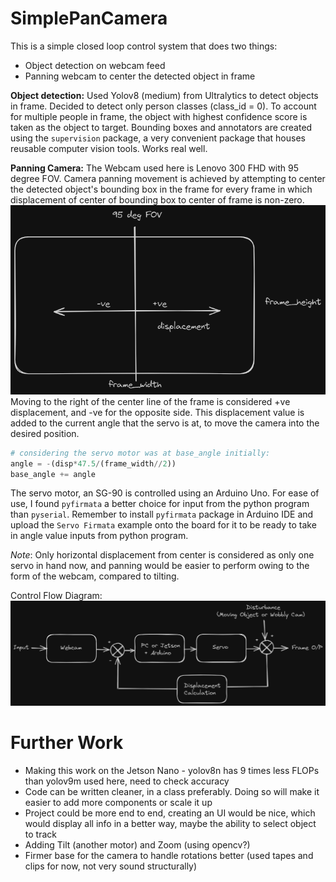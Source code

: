 # SimplePanCamera
This is a simple closed loop control system that does two things:
- Object detection on webcam feed
- Panning webcam to center the detected object in frame

<b>Object detection:</b>
Used Yolov8 (medium) from Ultralytics to detect objects in frame. Decided to detect only person classes (class_id = 0). To account for multiple people in frame, the object with highest confidence score is taken as the object to target. Bounding boxes and annotators are created using the `supervision` package, a very convenient package that houses reusable computer vision tools. Works real well.

<b>Panning Camera:</b>
The Webcam used here is Lenovo 300 FHD with 95 degree FOV. Camera panning movement is achieved by attempting to center the detected object's bounding box in the frame for every frame in which displacement of center of bounding box to center of frame is non-zero.
![Frame](https://github.com/vishalndeka/SimplePanCamera/blob/ad9b49f3fbed0cbf720d0618e3cacd0e226567d2/images/panCamera_frame.excalidraw.png)
Moving to the right of the center line of the frame is considered +ve displacement, and -ve for the opposite side. This displacement value is added to the current angle that the servo is at, to move the camera into the desired position.
```Python
# considering the servo motor was at base_angle initially:
angle = -(disp*47.5/(frame_width//2))
base_angle += angle
```
The servo motor, an SG-90 is controlled using an Arduino Uno. For ease of use, I found `pyfirmata` a better choice for input from the python program than `pyserial`. Remember to install `pyfirmata` package in Arduino IDE and upload the `Servo Firmata` example onto the board for it to be ready to take in angle value inputs from python program.

_Note_: Only horizontal displacement from center is considered as only one servo in hand now, and panning would be easier to perform owing to the form of the webcam, compared to tilting.

Control Flow Diagram:
![Block Diagram](https://github.com/vishalndeka/SimplePanCamera/blob/ad9b49f3fbed0cbf720d0618e3cacd0e226567d2/images/PanCamera_ControlFlow.png)


# Further Work
- Making this work on the Jetson Nano - yolov8n has 9 times less FLOPs than yolov9m used here, need to check accuracy
- Code can be written cleaner, in a class preferably. Doing so will make it easier to add more components or scale it up
- Project could be more end to end, creating an UI would be nice, which would display all info in a better way, maybe the ability to select object to track
- Adding Tilt (another motor) and Zoom (using opencv?)
- Firmer base for the camera to handle rotations better (used tapes and clips for now, not very sound structurally)
